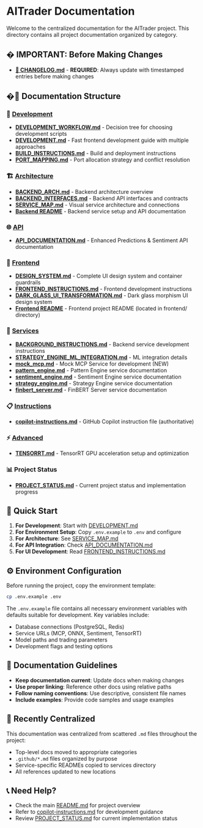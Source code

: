 # AITrader Documentation

Welcome to the centralized documentation for the AITrader project. This directory contains all project documentation organized by category.

## � **IMPORTANT: Before Making Changes**
- **[📝 CHANGELOG.md](./CHANGELOG.md)** - **REQUIRED**: Always update with timestamped entries before making changes

## �📁 Documentation Structure

### 🔧 [Development](./development/)
- **[DEVELOPMENT_WORKFLOW.md](./development/DEVELOPMENT_WORKFLOW.md)** - Decision tree for choosing development scripts
- **[DEVELOPMENT.md](./development/DEVELOPMENT.md)** - Fast frontend development guide with multiple approaches
- **[BUILD_INSTRUCTIONS.md](./development/BUILD_INSTRUCTIONS.md)** - Build and deployment instructions
- **[PORT_MAPPING.md](./development/PORT_MAPPING.md)** - Port allocation strategy and conflict resolution

### 🏗️ [Architecture](./architecture/)
- **[BACKEND_ARCH.md](./architecture/BACKEND_ARCH.md)** - Backend architecture overview
- **[BACKEND_INTERFACES.md](./architecture/BACKEND_INTERFACES.md)** - Backend API interfaces and contracts
- **[SERVICE_MAP.md](./architecture/SERVICE_MAP.md)** - Visual service architecture and connections
- **[Backend README](../backend/README.md)** - Backend service setup and API documentation

### 🌐 [API](./api/)
- **[API_DOCUMENTATION.md](./api/API_DOCUMENTATION.md)** - Enhanced Predictions & Sentiment API documentation

### 🎨 [Frontend](./frontend/)
- **[DESIGN_SYSTEM.md](./frontend/DESIGN_SYSTEM.md)** - Complete UI design system and container guardrails
- **[FRONTEND_INSTRUCTIONS.md](./frontend/FRONTEND_INSTRUCTIONS.md)** - Frontend development instructions
- **[DARK_GLASS_UI_TRANSFORMATION.md](./frontend/DARK_GLASS_UI_TRANSFORMATION.md)** - Dark glass morphism UI design system
- **[Frontend README](../frontend/README.md)** - Frontend project README (located in frontend/ directory)

### 🔧 [Services](./services/)
- **[BACKGROUND_INSTRUCTIONS.md](./services/BACKGROUND_INSTRUCTIONS.md)** - Backend service development instructions
- **[STRATEGY_ENGINE_ML_INTEGRATION.md](./services/STRATEGY_ENGINE_ML_INTEGRATION.md)** - ML integration details
- **[mock_mcp.md](./services/mock_mcp.md)** - Mock MCP Service for development (NEW)
- **[pattern_engine.md](./services/pattern_engine.md)** - Pattern Engine service documentation
- **[sentiment_engine.md](./services/sentiment_engine.md)** - Sentiment Engine service documentation
- **[strategy_engine.md](./services/strategy_engine.md)** - Strategy Engine service documentation
- **[finbert_server.md](./services/finbert_server.md)** - FinBERT Server service documentation

### 📋 [Instructions](./instructions/)
- **[copilot-instructions.md](./instructions/copilot-instructions.md)** - GitHub Copilot instruction file (authoritative)

### ⚡ [Advanced](./advanced/)
- **[TENSORRT.md](./advanced/TENSORRT.md)** - TensorRT GPU acceleration setup and optimization

### 📊 Project Status
- **[PROJECT_STATUS.md](./PROJECT_STATUS.md)** - Current project status and implementation progress

## 🚀 Quick Start

1. **For Development**: Start with [DEVELOPMENT.md](./development/DEVELOPMENT.md)
2. **For Environment Setup**: Copy `.env.example` to `.env` and configure
3. **For Architecture**: See [SERVICE_MAP.md](./architecture/SERVICE_MAP.md)
4. **For API Integration**: Check [API_DOCUMENTATION.md](./api/API_DOCUMENTATION.md)
5. **For UI Development**: Read [FRONTEND_INSTRUCTIONS.md](./frontend/FRONTEND_INSTRUCTIONS.md)

## ⚙️ Environment Configuration

Before running the project, copy the environment template:
```bash
cp .env.example .env
```

The `.env.example` file contains all necessary environment variables with defaults suitable for development. Key variables include:
- Database connections (PostgreSQL, Redis)
- Service URLs (MCP, ONNX, Sentiment, TensorRT)  
- Model paths and trading parameters
- Development flags and testing options

## 📝 Documentation Guidelines

- **Keep documentation current**: Update docs when making changes
- **Use proper linking**: Reference other docs using relative paths
- **Follow naming conventions**: Use descriptive, consistent file names
- **Include examples**: Provide code samples and usage examples

## 🔄 Recently Centralized

This documentation was centralized from scattered `.md` files throughout the project:
- Top-level docs moved to appropriate categories
- `.github/*.md` files organized by purpose
- Service-specific READMEs copied to services directory
- All references updated to new locations

## 📞 Need Help?

- Check the main [README.md](../README.md) for project overview
- Refer to [copilot-instructions.md](./instructions/copilot-instructions.md) for development guidance
- Review [PROJECT_STATUS.md](./PROJECT_STATUS.md) for current implementation status